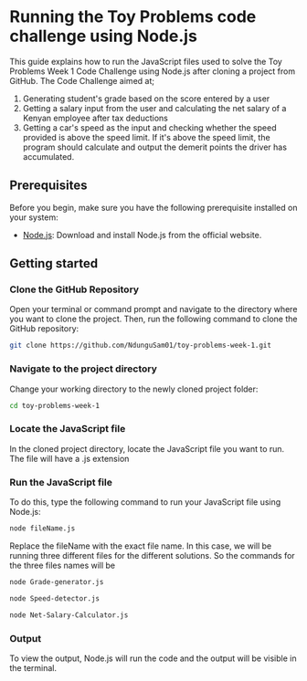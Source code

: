 
# Running the Toy Problems code challenge using Node.js

This guide explains how to run the JavaScript files used to solve the Toy Problems Week 1 Code Challenge using Node.js after cloning a project from GitHub. The Code Challenge aimed at;

1. Generating student's grade based on the score entered by a user
2. Getting a salary input from the user and calculating the net salary of a Kenyan employee after tax deductions
3. Getting a car's speed as the input and checking whether the speed provided is above the speed limit. If it's above the speed limit, the program should calculate and output the demerit points the driver has accumulated.

## Prerequisites

Before you begin, make sure you have the following prerequisite installed on your system:

- [Node.js](https://nodejs.org/): Download and install Node.js from the official website.

## Getting started

### Clone the GitHub Repository

Open your terminal or command prompt and navigate to the directory where you want to clone the project. Then, run the following command to clone the GitHub repository:

```bash
git clone https://github.com/NdunguSam01/toy-problems-week-1.git
```

### Navigate to the project directory

Change your working directory to the newly cloned project folder:
```bash
cd toy-problems-week-1
```

### Locate the JavaScript file

In the cloned project directory, locate the JavaScript file you want to run. The file will have a .js extension

### Run the JavaScript file

To do this, type the following command to run your JavaScript file using Node.js:
```bash
node fileName.js
```
Replace the fileName with the exact file name. In this case, we will be running three different files for the different solutions. So the commands for the three files names will be
```bash
node Grade-generator.js
```
```bash
node Speed-detector.js
```
```bash
node Net-Salary-Calculator.js
```

### Output

To view the output, Node.js will run the code and the output will be visible in the terminal.